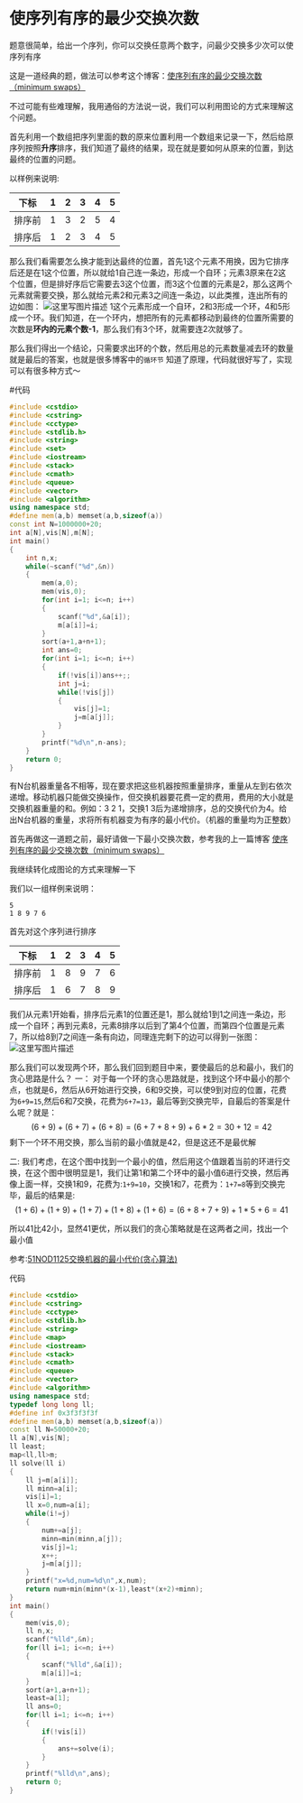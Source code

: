 # 使序列有序的最少交换次数

题意很简单，给出一个序列，你可以交换任意两个数字，问最少交换多少次可以使序列有序

这是一道经典的题，做法可以参考这个博客：[使序列有序的最少交换次数（minimum swaps）](https://www.cnblogs.com/kimsimple/p/6883572.html)

不过可能有些难理解，我用通俗的方法说一说，我们可以利用图论的方式来理解这个问题。

首先利用一个数组把序列里面的数的原来位置利用一个数组来记录一下，然后给原序列按照**升序**排序，我们知道了最终的结果，现在就是要如何从原来的位置，到达最终的位置的问题。

以样例来说明:

| 下标   | 1    | 2    | 3    | 4    | 5    |
| ------ | ---- | ---- | ---- | ---- | ---- |
| 排序前 | 1    | 3    | 2    | 5    | 4    |
| 排序后 | 1    | 2    | 3    | 4    | 5    |

那么我们看需要怎么换才能到达最终的位置，首先1这个元素不用换，因为它排序后还是在1这个位置，所以就给1自己连一条边，形成一个自环；元素3原来在2这个位置，但是排好序后它需要去3这个位置，而3这个位置的元素是2，那么这两个元素就需要交换，那么就给元素2和元素3之间连一条边，以此类推，连出所有的边如图：
![这里写图片描述](http://img.blog.csdn.net/20171218195929176?watermark/2/text/aHR0cDovL2Jsb2cuY3Nkbi5uZXQvcmliYTI1MzQ=/font/5a6L5L2T/fontsize/400/fill/I0JBQkFCMA==/dissolve/70/gravity/SouthEast)
1这个元素形成一个自环，2和3形成一个环，4和5形成一个环。我们知道，在一个环内，想把所有的元素都移动到最终的位置所需要的次数是**环内的元素个数-1**，那么我们有3个环，就需要连2次就够了。

那么我们得出一个结论，只需要求出环的个数，然后用总的元素数量减去环的数量就是最后的答案，也就是很多博客中的`循环节`
知道了原理，代码就很好写了，实现可以有很多种方式～

#代码

```cpp
#include <cstdio>
#include <cstring>
#include <cctype>
#include <stdlib.h>
#include <string>
#include <set>
#include <iostream>
#include <stack>
#include <cmath>
#include <queue>
#include <vector>
#include <algorithm>
using namespace std;
#define mem(a,b) memset(a,b,sizeof(a))
const int N=1000000+20;
int a[N],vis[N],m[N];
int main()
{
    int n,x;
    while(~scanf("%d",&n))
    {
        mem(a,0);
        mem(vis,0);
        for(int i=1; i<=n; i++)
        {
            scanf("%d",&a[i]);
            m[a[i]]=i;
        }
        sort(a+1,a+n+1);
        int ans=0;
        for(int i=1; i<=n; i++)
        {
            if(!vis[i])ans++;;
            int j=i;
            while(!vis[j])
            {
                vis[j]=1;
                j=m[a[j]];
            }
        }
        printf("%d\n",n-ans);
    }
    return 0;
}
```
有N台机器重量各不相等，现在要求把这些机器按照重量排序，重量从左到右依次递增。移动机器只能做交换操作，但交换机器要花费一定的费用，费用的大小就是交换机器重量的和。例如：3 
2 1，交换1 3后为递增排序，总的交换代价为4。给出N台机器的重量，求将所有机器变为有序的最小代价。（机器的重量均为正整数）

首先再做这一道题之前，最好请做一下最小交换次数，参考我的上一篇博客
[使序列有序的最少交换次数（minimum swaps）](https://www.cnblogs.com/kimsimple/p/6883572.html)

我继续转化成图论的方式来理解一下

我们以一组样例来说明：

	5
	1 8 9 7 6
首先对这个序列进行排序

| 下标   | 1    | 2    | 3    | 4    | 5    |
| ------ | ---- | ---- | ---- | ---- | ---- |
| 排序前 | 1    | 8    | 9    | 7    | 6    |
| 排序后 | 1    | 6    | 7    | 8    | 9    |

我们从元素1开始看，排序后元素1的位置还是1，那么就给1到1之间连一条边，形成一个自环；再到元素8，元素8排序以后到了第4个位置，而第四个位置是元素7，所以给8到7之间连一条有向边，同理连完剩下的边可以得到一张图：
![这里写图片描述](http://img.blog.csdn.net/20171218230027729?watermark/2/text/aHR0cDovL2Jsb2cuY3Nkbi5uZXQvcmliYTI1MzQ=/font/5a6L5L2T/fontsize/400/fill/I0JBQkFCMA==/dissolve/70/gravity/SouthEast)

那么我们可以发现两个环，那么我们回到题目中来，要使最后的总和最小，我们的贪心思路是什么？
一：
对于每一个环的贪心思路就是，找到这个环中最小的那个点，也就是6，然后从6开始进行交换，6和9交换，可以使9到对应的位置，花费为`6+9=15`,然后6和7交换，花费为`6+7=13`，最后等到交换完毕，自最后的答案是什么呢？就是：
$$
(6+9)+(6+7)+(6+8)=(6+7+8+9)+6*2=30+12=42
$$
剩下一个环不用交换，那么当前的最小值就是42，但是这还不是最优解

二:
我们考虑，在这个图中找到一个最小的值，然后用这个值跟着当前的环进行交换，在这个图中很明显是1，我们让第1和第二个环中的最小值6进行交换，然后再像上面一样，交换1和9，花费为:`1+9=10`，交换1和7，花费为：`1+7=8`等到交换完毕，最后的结果是:
$$
(1+6)+(1+9)+(1+7)+(1+8)+(1+6)=(6+8+7+9)+1*5+6=41
$$

所以41比42小，显然41更优，所以我们的贪心策略就是在这两者之间，找出一个最小值

参考:[51NOD1125交换机器的最小代价(贪心算法)](http://blog.csdn.net/say_c_box/article/details/50679673)

代码

```cpp
#include <cstdio>
#include <cstring>
#include <cctype>
#include <stdlib.h>
#include <string>
#include <map>
#include <iostream>
#include <stack>
#include <cmath>
#include <queue>
#include <vector>
#include <algorithm>
using namespace std;
typedef long long ll;
#define inf 0x3f3f3f3f
#define mem(a,b) memset(a,b,sizeof(a))
const ll N=50000+20;
ll a[N],vis[N];
ll least;
map<ll,ll>m;
ll solve(ll i)
{
    ll j=m[a[i]];
    ll minn=a[i];
    vis[i]=1;
    ll x=0,num=a[i];
    while(i!=j)
    {
        num+=a[j];
        minn=min(minn,a[j]);
        vis[j]=1;
        x++;
        j=m[a[j]];
    }
    printf("x=%d,num=%d\n",x,num);
    return num+min(minn*(x-1),least*(x+2)+minn);
}
int main()
{
    mem(vis,0);
    ll n,x;
    scanf("%lld",&n);
    for(ll i=1; i<=n; i++)
    {
        scanf("%lld",&a[i]);
        m[a[i]]=i;
    }
    sort(a+1,a+n+1);
    least=a[1];
    ll ans=0;
    for(ll i=1; i<=n; i++)
    {
        if(!vis[i])
        {
            ans+=solve(i);
        }
    }
    printf("%lld\n",ans);
    return 0;
}
```